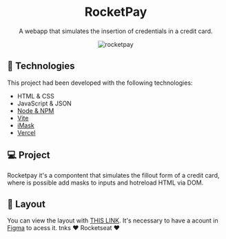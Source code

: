 <h1 align="center"> RocketPay </h1>

<p align="center">
A webapp that simulates the insertion of credentials in a credit card.
</p>



<p align="center">
  <img alt="rocketpay" src="https://cdn.discordapp.com/attachments/1035659746906230927/1037549895126626334/Screenshot_20221102_231159.png width="100%">
</p>

## 🚀 Technologies

This project had been developed with the following technologies:

- HTML & CSS
- JavaScript & JSON
- [Node & NPM](https://nodejs.org/)
- [Vite](https://vitejs.dev/)
- [iMask](https://imask.js.org)
- [Vercel](https://vercel.com)

## 💻 Project

Rocketpay it's a compontent that simulates the fillout form of a credit card, where is possible add masks to inputs and hotreload HTML via DOM.

## 🔖 Layout

You can view the layout with [THIS LINK](https://www.figma.com/file/gpqavL469k0pPUGOmAQEM9/Explorer-Lab-%2301/duplicate). It's necessary to have a acount in [Figma](https://figma.com) to acess it.
tnks ♥  Rocketseat  ♥
